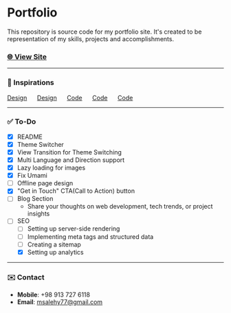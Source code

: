 # Portfolio

This repository is source code for my portfolio site. It's created to be representation of my skills, projects and accomplishments.

### [🌐 View Site](https://mohammad-salehi.vercel.app/)

---

### 🙏 Inspirations

[Design](https://dribbble.com/shots/14013010-Folio-Designer-Portfolio-Kit-Animation)
&nbsp;&nbsp;&nbsp;&nbsp;
[Design](https://dribbble.com/shots/422424-Skills-Dark)
&nbsp;&nbsp;&nbsp;&nbsp;
[Code](https://codepen.io/sergiopedercini/pen/jmKdbj)
&nbsp;&nbsp;&nbsp;&nbsp;
[Code](https://dev.to/joeattardi/let-s-make-a-css-cube-1fed)
&nbsp;&nbsp;&nbsp;&nbsp;
[Code](https://minhvo.is-a.dev/react-theme-switch-animation/)

---

### ✅ To-Do

- [x] README
- [x] Theme Switcher
- [x] View Transition for Theme Switching
- [x] Multi Language and Direction support
- [x] Lazy loading for images
- [x] Fix Umami
- [ ] Offline page design
- [x] "Get in Touch" CTA(Call to Action) button
- [ ] Blog Section
  - Share your thoughts on web development, tech trends, or project insights
- [ ] SEO
  - [ ] Setting up server-side rendering
  - [ ] Implementing meta tags and structured data
  - [ ] Creating a sitemap
  - [x] Setting up analytics

---

### ✉️ Contact

- **Mobile**: +98 913 727 6118
- **Email**: msalehy77@gmail.com
